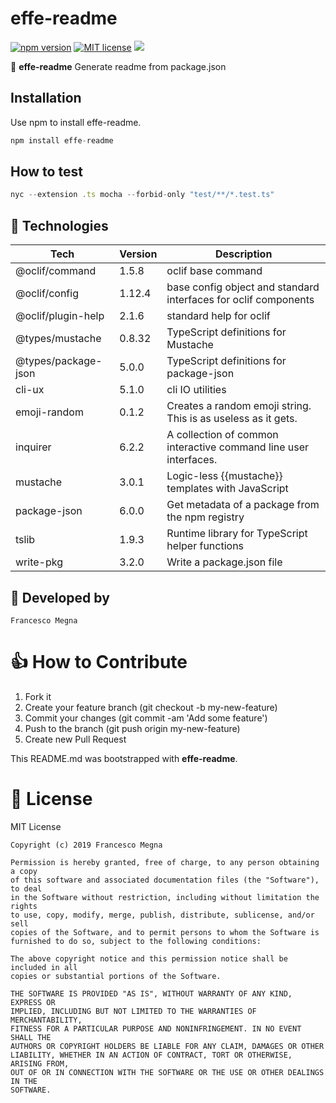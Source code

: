 # effe-readme

[![npm version](https://badge.fury.io/js/effe-readme.svg)](https://www.npmjs.com/package/effe-readme)
[![MIT license](http://img.shields.io/badge/license-MIT-brightgreen.svg)](http://opensource.org/licenses/MIT)
  <a href="https://twitter.com/intent/tweet?text=Generate README.md from package.json, say goodbye to your sad github.: https://github.com/Francesco Megna//effe-readme">
    <img src="https://img.shields.io/twitter/url/http/shields.io.svg?style=social"/>
  </a>

:angel: **effe-readme** Generate readme from package.json

## Installation

Use npm to install effe-readme.

```javascript
npm install effe-readme
```

## How to test

```javascript
nyc --extension .ts mocha --forbid-only "test/**/*.test.ts"
```

## 🚀 Technologies

| **Tech** | **Version** | **Description** |
| -------- | ----------- | --------------- |
| @oclif/command | 1.5.8 | oclif base command |
| @oclif/config | 1.12.4 | base config object and standard interfaces for oclif components |
| @oclif/plugin-help | 2.1.6 | standard help for oclif |
| @types/mustache | 0.8.32 | TypeScript definitions for Mustache |
| @types/package-json | 5.0.0 | TypeScript definitions for package-json |
| cli-ux | 5.1.0 | cli IO utilities |
| emoji-random | 0.1.2 | Creates a random emoji string. This is as useless as it gets. |
| inquirer | 6.2.2 | A collection of common interactive command line user interfaces. |
| mustache | 3.0.1 | Logic-less {{mustache}} templates with JavaScript |
| package-json | 6.0.0 | Get metadata of a package from the npm registry |
| tslib | 1.9.3 | Runtime library for TypeScript helper functions |
| write-pkg | 3.2.0 | Write a package.json file |


## 🚶 Developed by
```
Francesco Megna
```

# 👍 How to Contribute
1. Fork it
2. Create your feature branch (git checkout -b my-new-feature)
3. Commit your changes (git commit -am 'Add some feature')
4. Push to the branch (git push origin my-new-feature)
5. Create new Pull Request

This README.md was bootstrapped with **effe-readme**.

# 📃 License

 MIT License

    Copyright (c) 2019 Francesco Megna

    Permission is hereby granted, free of charge, to any person obtaining a copy
    of this software and associated documentation files (the "Software"), to deal
    in the Software without restriction, including without limitation the rights
    to use, copy, modify, merge, publish, distribute, sublicense, and/or sell
    copies of the Software, and to permit persons to whom the Software is
    furnished to do so, subject to the following conditions:

    The above copyright notice and this permission notice shall be included in all
    copies or substantial portions of the Software.

    THE SOFTWARE IS PROVIDED "AS IS", WITHOUT WARRANTY OF ANY KIND, EXPRESS OR
    IMPLIED, INCLUDING BUT NOT LIMITED TO THE WARRANTIES OF MERCHANTABILITY,
    FITNESS FOR A PARTICULAR PURPOSE AND NONINFRINGEMENT. IN NO EVENT SHALL THE
    AUTHORS OR COPYRIGHT HOLDERS BE LIABLE FOR ANY CLAIM, DAMAGES OR OTHER
    LIABILITY, WHETHER IN AN ACTION OF CONTRACT, TORT OR OTHERWISE, ARISING FROM,
    OUT OF OR IN CONNECTION WITH THE SOFTWARE OR THE USE OR OTHER DEALINGS IN THE
    SOFTWARE.


